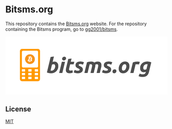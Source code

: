 # Bitsms.org

This repository contains the [Bitsms.org](https://bitsms.org/) website. For the repository containing the Bitsms program, go to [gg2001/bitsms](https://github.com/gg2001/bitsms).

![Screenshot 1](image-cropped.png)

## License
[MIT](https://choosealicense.com/licenses/mit/)
